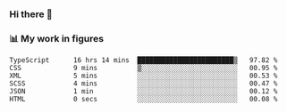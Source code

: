 ### Hi there 👋

### 📊 My work in figures

<!--START_SECTION:waka-->

```text
TypeScript      16 hrs 14 mins  ████████████████████████▒   97.82 %
CSS             9 mins          ▒░░░░░░░░░░░░░░░░░░░░░░░░   00.95 %
XML             5 mins          ░░░░░░░░░░░░░░░░░░░░░░░░░   00.53 %
SCSS            4 mins          ░░░░░░░░░░░░░░░░░░░░░░░░░   00.47 %
JSON            1 min           ░░░░░░░░░░░░░░░░░░░░░░░░░   00.12 %
HTML            0 secs          ░░░░░░░░░░░░░░░░░░░░░░░░░   00.08 %
```

<!--END_SECTION:waka-->
